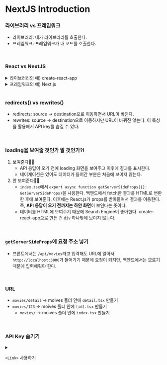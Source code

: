 # NextJS Introduction

### 라이브러리 vs 프레임워크
- 라이브러리: 내가 라이브러리를 호출한다.
- 프레임워크: 프레임워크가 내 코드를 호출한다.

<br>

### React vs NextJS
<details>
<summary>라이브러리의 예) create-react-app</summary>
<blockquote>

  - 라우팅을 하기 위해서 React Router를 사용해야 한다.
  - client-side rendering: 브라우저가 유저가 보는 UI를 만든다. 이때 `<div id="root">`를 제외한 모든 것은 자바스크립트다. 브라우저가 react.js를 다운받고 내 코드를 다운받았을 때, 이때 react.js가 다른 것들을 렌더링하면 유저가 우리가 원했던 화면을 볼 수 있다. 즉, 브라우저가 js를 가져와서, client-side js가 모든 UI를 만든다.

<details>

<summary>

`<div id="root">`

</summary>

<img width="500" alt="image" src="https://user-images.githubusercontent.com/64337152/154790921-f20e7902-b2fa-4bce-b955-66009c0fab0a.png">

</details>
</blockquote>
</details>


<details>
<summary>프레임워크의 예) Next.js</summary>
<blockquote>

- ReactDOM을 import하지 않아도 index.ts에서 **알아서** 보여준다.<br>
- pages 안에 파일을 만들면 이름에 따라 **라우팅**이 된다. 이때 컴포넌트 이름은 중요하지 않다. `export default`로 명시된 것이 화면에 보인다.<br>
- useState 같은 훅을 사용하지 않을 땐 React를 import하지 않아도 된다.<br>
- next.js가 react.js를 백엔드에서 동작시켜서 페이지를 미리 만든다. 컴포넌트 렌더링이 끝나면 이게 HTML이 되고, 이걸 페이지의 소스코드에 넣어준다. -> 실제 HTML이 들어가서 로딩 중에 미리 렌더링된 화면을 볼 수 있다.<br>

<details>
<summary>ReactDOM</summary>

```typescript
ReactDOM.render(
  <React.StrictMode>
    <App />
  </React.StrictMode>,
  document.getElementById("root")
);
```

</details>
</blockquote>
</details>

<br>

### redirects() vs rewrites()
- redirects: source -> destination으로 이동하면서 URL이 바뀐다.
- rewrites: source -> destination으로 이동하지만 URL이 바뀌진 않는다. 이 특성을 활용해서 API key를 숨길 수 있다.

<br>

### loading을 보여줄 것인가 말 것인가?!
1. 보여준다🙆‍♀️
    - API 응답이 오기 전에 loading 화면을 보여주고 이후에 결과를 표시한다.
    - 네이게이션은 있어도 데이터가 들어간 부분은 처음에 보이지 않는다.
2. 안 보여준다🙅‍♀️
    - `index.tsx`에서 `export async function getServerSideProps({}: GetServerSideProps)`을 사용한다. 백엔드에서 fetch한 결과를 HTML로 변환한 후에 보여준다. 이후에는 React.js가 props를 받아들여서 결과를 이용한다. 즉, **API 응답이 오기 전까지는 하얀 화면**이 보인다는 뜻이다.
    - 데이터를 HTML에 보여주기 때문에 Search Engine이 좋아한다. create-react-app으로 만든 건 `div` 하나밖에 보이지 않는다.

<br>

### `getServerSideProps`에 요청 주소 넣기
- 프론트에서는 `/api/movies`라고 입력해도 URL에 알아서 `http://localhost:3000`가 들어가기 때문에 요청이 되지만, 백엔드에서는 모르기 때문에 입력해줘야 한다.

<br>

### URL
- `movies/detail` -> moives 폴더 안에 `detail.tsx` 만들기
- `movies/123` -> moives 폴더 안에 `[id].tsx` 만들기
  - `movies/` -> moives 폴더 안에 `index.tsx` 만들기

<br>

### API Key 숨기기
<details>
<summary>

`<Link>` 사용하기

</summary>

1. `<Link>` tag

```HTML
<h4>
  <Link href={`/movies/${movie.id}`}>
    <a>{movie.original_title}</a>
  </Link>
</h4>
```
  <blockquote>
</blockquote>
</details>